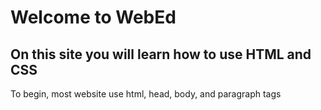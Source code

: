 <html>
<body>
<h1>
Welcome to WebEd </h1>
<h2> On this site you will learn how to use HTML and CSS</h2>
<p> To begin, most website use html, head, body, and paragraph tags <p/>
</body>
</html>
